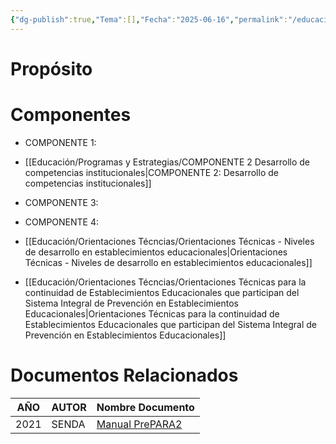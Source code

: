 ```yaml
---
{"dg-publish":true,"Tema":[],"Fecha":"2025-06-16","permalink":"/educacion/programas-y-estrategias/programa-pre-para-2/","dgPassFrontmatter":true,"noteIcon":"","created":"2025-06-16","updated":"2025-06-27T09:42:29.168-04:00"}
---
```


# Propósito 

# Componentes
- COMPONENTE 1: 
- [[Educación/Programas y Estrategias/COMPONENTE 2 Desarrollo de competencias institucionales\|COMPONENTE 2: Desarrollo de competencias institucionales]]
- COMPONENTE 3: 
- COMPONENTE 4: 

- [[Educación/Orientaciones Técncias/Orientaciones Técnicas - Niveles de desarrollo en establecimientos educacionales\|Orientaciones Técnicas - Niveles de desarrollo en establecimientos educacionales]]

- [[Educación/Orientaciones Técncias/Orientaciones Técnicas para la continuidad de Establecimientos Educacionales que participan del Sistema Integral de Prevención en Establecimientos Educacionales\|Orientaciones Técnicas para la continuidad de Establecimientos Educacionales que participan del Sistema Integral de Prevención en Establecimientos Educacionales]]



# Documentos Relacionados

| **AÑO** | **AUTOR** | **Nombre Documento**                                                                                     |
| ------- | --------- | -------------------------------------------------------------------------------------------------------- |
| 2021    | SENDA     | [Manual PrePARA2](https://drive.google.com/file/d/1OkIOq97HEy5g8KDVxjTPlskUZu_4bPlI/view?usp=drive_link) |
